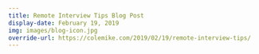 ```yaml
---
title: Remote Interview Tips Blog Post
display-date: February 19, 2019
img: images/blog-icon.jpg
override-url: https://colemike.com/2019/02/19/remote-interview-tips/
---
```

